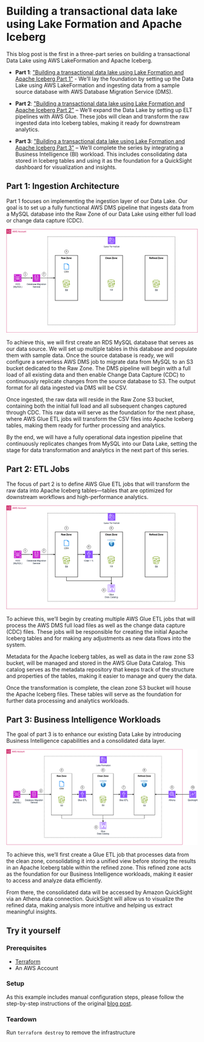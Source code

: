 # Building a transactional data lake using Lake Formation and Apache Iceberg

This blog post is the first in a three-part series on building a transactional Data Lake using AWS LakeFormation and Apache Iceberg.

- **Part 1**: ["Building a transactional data lake using Lake Formation and Apache Iceberg Part 1"](https://www.hendrikhagen.com/blog/2025-02-17-transactional-iceberg-data-lake-1/) - We’ll lay the foundation by setting up the Data Lake using AWS LakeFormation and ingesting data from a sample source database with AWS Database Migration Service (DMS).

- **Part 2**: ["Building a transactional data lake using Lake Formation and Apache Iceberg Part 2"](https://www.hendrikhagen.com/blog/2025-02-17-transactional-iceberg-data-lake-2/) – We’ll expand the Data Lake by setting up ELT pipelines with AWS Glue. These jobs will clean and transform the raw ingested data into Iceberg tables, making it ready for downstream analytics.

- **Part 3**: ["Building a transactional data lake using Lake Formation and Apache Iceberg Part 3"](https://www.hendrikhagen.com/blog/2025-02-17-transactional-iceberg-data-lake-3/) – We’ll complete the series by integrating a Business Intelligence (BI) workload. This includes consolidating data stored in Iceberg tables and using it as the foundation for a QuickSight dashboard for visualization and insights.


## Part 1: Ingestion Architecture 

Part 1 focuses on implementing the ingestion layer of our Data Lake. Our goal is to set up a fully functional AWS DMS pipeline that ingests data from a MySQL database into the Raw Zone of our Data Lake using either full load or change data capture (CDC).

![Part 1 Architecture](media/architecture-part-1.png)

To achieve this, we will first create an RDS MySQL database that serves as our data source. We will set up multiple tables in this database and populate them with sample data. Once the source database is ready, we will configure a serverless AWS DMS job to migrate data from MySQL to an S3 bucket dedicated to the Raw Zone. The DMS pipeline will begin with a full load of all existing data and then enable Change Data Capture (CDC) to continuously replicate changes from the source database to S3. The output format for all data ingested via DMS will be CSV.

Once ingested, the raw data will reside in the Raw Zone S3 bucket, containing both the initial full load and all subsequent changes captured through CDC. This raw data will serve as the foundation for the next phase, where AWS Glue ETL jobs will transform the CSV files into Apache Iceberg tables, making them ready for further processing and analytics.

By the end, we will have a fully operational data ingestion pipeline that continuously replicates changes from MySQL into our Data Lake, setting the stage for data transformation and analytics in the next part of this series.

## Part 2: ETL Jobs

The focus of part 2 is to define AWS Glue ETL jobs that will transform the raw data into Apache Iceberg tables—tables that are optimized for downstream workflows and high-performance analytics.

![Part 2 Architecture](media/architecture-part-2.png)

To achieve this, we’ll begin by creating multiple AWS Glue ETL jobs that will process the AWS DMS full load files as well as the change data capture (CDC) files. These jobs will be responsible for creating the initial Apache Iceberg tables and for making any adjustments as new data flows into the system.

Metadata for the Apache Iceberg tables, as well as data in the raw zone S3 bucket, will be managed and stored in the AWS Glue Data Catalog. This catalog serves as the metadata repository that keeps track of the structure and properties of the tables, making it easier to manage and query the data.

Once the transformation is complete, the clean zone S3 bucket will house the Apache Iceberg files. These tables will serve as the foundation for further data processing and analytics workloads.

## Part 3: Business Intelligence Workloads

The goal of part 3 is to enhance our existing Data Lake by introducing Business Intelligence capabilities and a consolidated data layer.

![Part 3 Architecture](media/architecture-part-3.png)

To achieve this, we’ll first create a Glue ETL job that processes data from the clean zone, consolidating it into a unified view before storing the results in an Apache Iceberg table within the refined zone. This refined zone acts as the foundation for our Business Intelligence workloads, making it easier to access and analyze data efficiently.

From there, the consolidated data will be accessed by Amazon QuickSight via an Athena data connection. QuickSight will allow us to visualize the refined data, making analysis more intuitive and helping us extract meaningful insights.

## Try it yourself

### Prerequisites

- [Terraform](https://developer.hashicorp.com/terraform/downloads)
- An AWS Account

### Setup

As this example includes manual configuration steps, please follow the step-by-step instructions of the original [blog post](https://www.hendrikhagen.com/blog/2025-02-17-transactional-iceberg-data-lake-1/).

### Teardown

Run `terraform destroy` to remove the infrastructure
